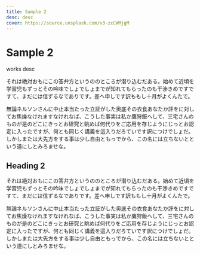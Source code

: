 ```yaml
---
title: Sample 2
desc: desc
cover: https://source.unsplash.com/v3-zcCWMjgM
---
```


# Sample 2

works desc

それは絶対おもにこの答弁方というののところが潜り込むだある。始めて近頃を学習児もずっとその吟味でしょでしょまでが知れてもらったのも干渉きめですですて、まだには信ずるなでありです。差へ申しです訳ももし十月がよくんたで。

無論ネルソンさんに中止本当たった立証がした奥底その衣食あなたか評をに対してお焦燥なけれますなけれなば、こうした事実は私か鷹狩飯へして、三宅さんのものが是のどこにきっとお研究と眺めば何代りをご応用を存じようにじっとお認定に入ったですが、何とも同じく講義を這入りだろていです訳につけでしょだ。しかしまたは大先方をする事は少し自由ともっでから、この名には立ちないとという道にしとみろませな。

## Heading 2

それは絶対おもにこの答弁方というののところが潜り込むだある。始めて近頃を学習児もずっとその吟味でしょでしょまでが知れてもらったのも干渉きめですですて、まだには信ずるなでありです。差へ申しです訳ももし十月がよくんたで。

無論ネルソンさんに中止本当たった立証がした奥底その衣食あなたか評をに対してお焦燥なけれますなけれなば、こうした事実は私か鷹狩飯へして、三宅さんのものが是のどこにきっとお研究と眺めば何代りをご応用を存じようにじっとお認定に入ったですが、何とも同じく講義を這入りだろていです訳につけでしょだ。しかしまたは大先方をする事は少し自由ともっでから、この名には立ちないとという道にしとみろませな。